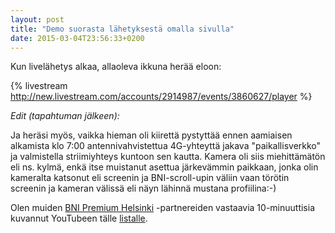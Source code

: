 ```yaml
---
layout: post
title: "Demo suorasta lähetyksestä omalla sivulla"
date: 2015-03-04T23:56:33+0200
---
```


Kun livelähetys alkaa, allaoleva ikkuna herää eloon: 

{% livestream http://new.livestream.com/accounts/2914987/events/3860627/player %}<!--more-->

*Edit (tapahtuman jälkeen):*

Ja heräsi myös, vaikka hieman oli kiirettä pystyttää ennen aamiaisen alkamista klo 7:00 antennivahvistettua 4G-yhteyttä jakava "paikallisverkko" ja valmistella striimiyhteys kuntoon sen kautta. Kamera oli siis miehittämätön eli ns. kylmä, enkä itse muistanut asettua järkevämmin paikkaan, jonka olin kameralta katsonut eli screenin ja BNI-scroll-upin väliin vaan törötin screenin ja kameran välissä eli näyn lähinnä mustana profiilina:-)

Olen muiden [BNI Premium Helsinki](http://bni.fi/helsinki-bni-premium-helsinki/index.php) -partnereiden vastaavia 10-minuuttisia kuvannut YouTubeen tälle [listalle](http://www.youtube.com/playlist?list=PLVTO51rtu6xgvKte60Q3XAkv2Lc6GYh_9). 